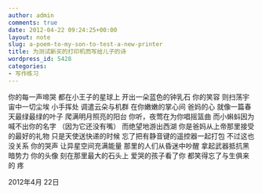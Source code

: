 ```yaml
---
author: admin
comments: true
date: 2012-04-22 09:24:25+00:00
layout: note
slug: a-poem-to-my-son-to-test-a-new-printer
title: 为测试新买的打印机而写给儿子的诗
wordpress_id: 5428
categories:
- 写作练习
---
```


你的每一声啼哭
都在小王子的星球上
开出一朵蓝色的钟乳石
你的笑容
则扫荡宇宙中一切尘埃
小手挥处
调遣云朵与机群
在你嫩嫩的掌心间
爸妈的心
就像一篇春天最绿最绿的叶子
爬满明月照亮的阳台
你听，夜莺在为你唱摇篮曲
而小蝌蚪因为喊不出你的名字
（因为它还没有嘴）
而绝望地游出西湖
你是爸妈从上帝那里接受的最好的礼物
只是天使送快递的时候
忘了把有静音键的遥控器一起打包
不过这也没关系
你的哭声
让异星空间充满能量
那里的人们从昏迷中吵醒
拿起武器抵抗黑暗势力
你的头像
刻在那里最大的石头上
爱哭的孩子看了你
都笑得忘了与生俱来的
疼


2012年4月 22日

